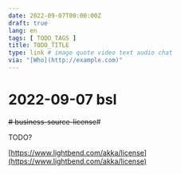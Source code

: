```yaml
---
date: 2022-09-07T00:00:00Z
draft: true
lang: en
tags: [ TODO_TAGS ]
title: TODO_TITLE
type: link # image quote video text audio chat
via: "[Who](http://example.com)"
---
```



# 2022-09-07 bsl
~~# business-source-license~~# 


TODO?

[https://www.lightbend.com/akka/license](https://www.lightbend.com/akka/license)

